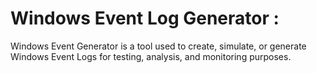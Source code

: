 # Windows Event Log Generator :

Windows Event Generator is a tool  used  to create, simulate, or generate Windows Event Logs for testing, analysis, and monitoring purposes.

